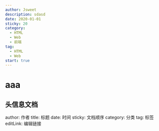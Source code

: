 ```yaml
---
author: Jsweet
description: sdasd 
date: 2020-01-01
sticky: 20
category:
  - HTML
  - Web
  - 前端
tag:
  - HTML
  - Web
start: true
---
```

# aaa

## 头信息文档

author: 作者
title: 标题
date: 时间
sticky: 文档顺序
category: 分类
tag: 标签
editLink: 编辑链接
